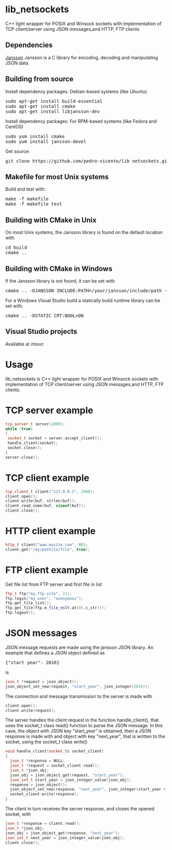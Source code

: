 # lib_netsockets
C++ light wrapper for POSIX and Winsock sockets with implementation of TCP client/server using JSON messages,and HTTP, FTP clients

Dependencies
------------

[Jansson](http://www.digip.org/jansson/)
Jansson is a C library for encoding, decoding and manipulating JSON data.
<br /> 


Building from source
------------

Install dependency packages: Debian-based systems (like Ubuntu)
<pre>
sudo apt-get install build-essential
sudo apt-get install cmake
sudo apt-get install libjansson-dev
</pre>

Install dependency packages: For RPM-based systems (like Fedora and CentOS)
<pre>
sudo yum install cmake
sudo yum install jansson-devel
</pre>

Get source:
<pre>
git clone https://github.com/pedro-vicente/lib_netsockets.git
</pre>

Makefile for most Unix systems
------------
Build and test with:
<pre>
make -f makefile
make -f makefile test
</pre>

Building with CMake in Unix
------------
On most Unix systems, the Jansson library is found on the default location with
<pre>
cd build
cmake ..
</pre>

Building with CMake in Windows
------------
If the Jansson library is not found, it can be set with 
<pre>
cmake .. -DJANSSON_INCLUDE:PATH=/your/jansson/include/path -DJANSSON_LIBRARY=/your/jansson/library/file/name
</pre>

For a Windows Visual Studio build a statically build runtime library can be set with. 
<pre>
cmake .. -DSTATIC_CRT:BOOL=ON
</pre>

Visual Studio projects
------------
Available at /msvc

# Usage
lib_netsockets is C++ light wrapper for POSIX and Winsock sockets with implementation of TCP client/server using JSON messages,and HTTP, FTP clients.

# TCP server example
```c++
tcp_server_t server(2000);
while (true)
{
 socket_t socket = server.accept_client();
 handle_client(socket);
 socket.close();
}
server.close();
```

# TCP client example
```c++
tcp_client_t client("127.0.0.1", 2000);
client.open();
client.write(buf, strlen(buf));
client.read_some(buf, sizeof(buf));
client.close();
```

# HTTP client example
```c++
http_t client("www.mysite.com", 80);
client.get("/my/path/to/file", true);
```

# FTP client example
Get file list from FTP server and first file in list
```c++
ftp_t ftp("my.ftp.site", 21);
ftp.login("my user", "anonymous");
ftp.get_file_list();
ftp.get_file(ftp.m_file_nslt.at(0).c_str());
ftp.logout();
```

# JSON messages
JSON message requests are made using the jansson JSON library. An example that defines a JSON object defined as 

<pre>
{"start_year": 2016}
</pre>
is

```c++
json_t *request = json_object();
json_object_set_new(request, "start_year", json_integer(2016));
```

The connection and message transmission to the server is made with
```c++
client.open();
client.write(request);
```

The server handles the client request in the function handle_client(), that uses the socket_t class read() function
to parse the JSON message. In this case, the object with JSON key "start_year" is obtained, then a JSON response
is made with and object with key "next_year", that is written to the socket, using the socket_t class write()

```c++
void handle_client(socket_t& socket_client)
{
  json_t *response = NULL;
  json_t *request = socket_client.read();
  json_t *json_obj;
  json_obj = json_object_get(request, "start_year");
  json_int_t start_year = json_integer_value(json_obj);
  response = json_object();
  json_object_set_new(response, "next_year", json_integer(start_year + 1));
  socket_client.write(response);
}
```

The client in turn receives the server response, and closes the opened socket, with

```c++
json_t *response = client.read();
json_t *json_obj;
json_obj = json_object_get(response, "next_year");
json_int_t next_year = json_integer_value(json_obj);
client.close();
```

